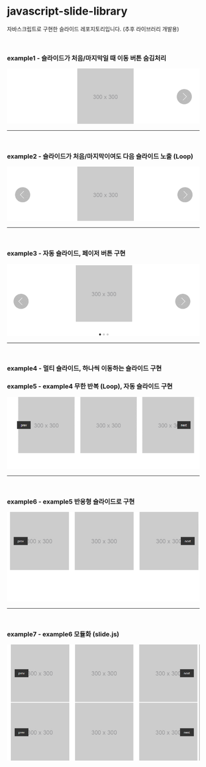 # javascript-slide-library
자바스크립트로 구현한 슬라이드 레포지토리입니다. 
(추후 라이브러리 개발용)

<br>

### **example1** - 슬라이드가 처음/마지막일 때 이동 버튼 숨김처리
![example1 슬라이드](./images/readme/slide1.gif)

---
<br>
    
### **example2** - 슬라이드가 처음/마지막이여도 다음 슬라이드 노출 (Loop)
![example1 슬라이드](./images/readme/slide2.gif)

---
<br>

### **example3** - 자동 슬라이드, 페이저 버튼 구현
![example1 슬라이드](./images/readme/slide3.gif)

---
<br>

### **example4** - 멀티 슬라이드, 하나씩 이동하는 슬라이드 구현
### **example5** - example4 무한 반복 (Loop), 자동 슬라이드 구현
![example1 슬라이드](./images/readme/slide4.gif)

---
<br>

### **example6** - example5 반응형 슬라이드로 구현
![example1 슬라이드](./images/readme/slide5.gif)

---
<br>

### **example7** - example6 모듈화 (slide.js)
![example1 슬라이드](./images/readme/slide6.gif)

